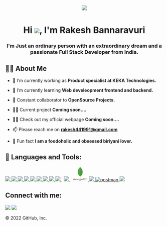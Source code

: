 <a href="#"><h1 align="center"><img width="30%" height="auto" src="https://media.giphy.com/media/3NtY188QaxDdC/giphy.gif" height="100px"></a></h1>

<h1 align="center">Hi <img src="https://raw.githubusercontent.com/MartinHeinz/MartinHeinz/master/wave.gif" width="30px">, I'm Rakesh Bannaravuri</h1>
<h3 align="center">I'm Just an ordinary person with an extraordinary dream and a passionate Full Stack Developer from India.</h3>




## 🙋‍♂️ **About Me**

- 🔭 I’m currently working as **Product specialist at KEKA Technologies.**

- 🌱 I’m currently learning **Web develeopment frontend and backend.**

- 👯 Constant collaborator to **OpenSource Projects.**

- 👨‍🔧 Current project **Coming soon....**

- 👨‍💻 Check out my official webpage **Coming soon....**

- 📫 Please reach me on **rakesh441991@gmail.com**

- 🥸 Fun fact **I am a foodoholic and obsessed biriyani lover.**

## 🚀 **Languages and Tools**:

<p align="left"> 
    <a href="https://www.java.com" target="_blank"> <img src="https://img.icons8.com/color/48/000000/java-coffee-cup-logo.png"/> </a>
    <a href="https://reactjs.org/" target="_blank"> <img src="https://img.icons8.com/color/48/000000/react-native.png"/> </a>
    <a href="https://spring.io/projects/spring-boot" target="_blank"> <img src="https://img.icons8.com/color/48/000000/spring-logo.png"/> </a> 
    <a href="https://developer.mozilla.org/en-US/docs/Web/JavaScript" target="_blank"> <img src="https://img.icons8.com/color/48/000000/javascript.png"/> </a> 
    <a href="https://www.w3.org/html/" target="_blank"> <img src="https://img.icons8.com/color/48/000000/html-5.png"/> </a> 
    <a href="https://www.w3schools.com/css/" target="_blank"> <img src="https://img.icons8.com/color/48/000000/css3.png"/> </a> 
    <a href="https://getbootstrap.com" target="_blank"> <img src="https://img.icons8.com/color/48/000000/bootstrap.png"/> </a> 
    <a href="https://www.python.org" target="_blank"> <img src="https://img.icons8.com/color/48/000000/python.png"/> </a> 
    <a style="padding-right:8px;" href="https://nodejs.org" target="_blank"> <img src="https://img.icons8.com/color/48/000000/nodejs.png"/> </a> 
    <a style="padding-right:8px;" href="https://www.mysql.com/" target="_blank"> <img src="https://img.icons8.com/fluent/50/000000/mysql-logo.png"/> </a>
    <a href="https://www.mongodb.com/" target="_blank"> <img src="https://raw.githubusercontent.com/devicons/devicon/master/icons/mongodb/mongodb-original-wordmark.svg" alt="mongodb" width="48" height="48"/> </a> 
    <a href="https://firebase.google.com/" target="_blank"> <img src="https://img.icons8.com/color/48/000000/firebase.png"/> </a> 
    <a href="https://postman.com" target="_blank"> <img src="https://www.vectorlogo.zone/logos/getpostman/getpostman-icon.svg" alt="postman" width="45" height="45"/> </a>   
    <a href="https://git-scm.com/" target="_blank"> <img src="https://img.icons8.com/color/48/000000/git.png"/> </a> 
    


## Connect with me:
<p align="left">

<a href = "https://www.linkedin.com/in/rakesh-bannaravuri-a97121123/"><img src="https://img.icons8.com/fluent/48/000000/linkedin.png"/></a>
<a href = "https://twitter.com/_bannaravuri"><img src="https://img.icons8.com/fluent/48/000000/twitter.png"/></a>

</p>


© 2022 GitHub, Inc.
